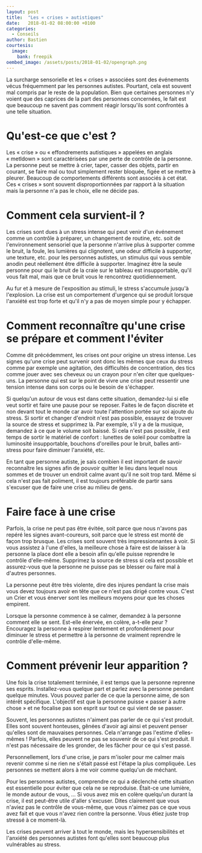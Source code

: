 ```yaml
---
layout: post
title:  "Les « crises » autistiques"
date:   2018-01-02 08:00:00 +0100
categories:
  - Conseils
author: Bastien
courtesis:
  image:
    bank: freepik
oembed_image: /assets/posts/2018-01-02/opengraph.png
---
```


<amp-img class="left" width="400" height="200" src="{{ site.amp_img_cache_url }}/assets/posts/2018-01-02/opengraph.png" alt=""></amp-img>

La surcharge sensorielle et les «&nbsp;crises&nbsp;» associées sont des événements 
vécus fréquemment par les personnes autistes.
Pourtant, cela est souvent mal compris par le reste de la population. 
Bien que certaines personnes n'y voient que des caprices de la part des personnes 
concernées, le fait est que beaucoup ne savent pas comment réagir lorsqu'ils sont 
confrontés à une telle situation.

# Qu'est-ce que c'est ?

Les «&nbsp;crise&nbsp;» ou «&nbsp;effondrements autistiques&nbsp;»
appelées en anglais «&nbsp;metldown&nbsp;» sont caractérisées par une perte de contrôle 
de la personne. 
La personne peut se mettre à crier, taper, casser des objets, partir en courant, 
se faire mal ou 
tout simplement rester bloquée, figée et se mettre à pleurer. Beaucoup de comportements 
différents sont associés à cet état.
Ces «&nbsp;crises&nbsp;» sont souvent disproportionnées par rapport à 
la situation mais la personne n'a pas le choix, elle ne décide pas.



# Comment cela survient-il ?

Les crises sont dues à un stress intense qui peut venir
d'un événement comme un contrôle à préparer, un changement de routine, etc.
 soit de l'environnement 
sensoriel que la personne n'arrive plus à supporter comme le bruit, la foule, les 
lumières qui clignotent, une odeur difficile à supporter, une texture, etc.
pour les personnes autistes, un stimulus qui vous semble anodin peut réellement être 
difficile à supporter. Imaginez être la seule personne pour qui le bruit de la craie 
sur le tableau est insupportable, qu'il vous fait mal, mais que ce bruit vous le 
rencontrez quotidiennement.

Au fur et à mesure de l'exposition au stimuli, le stress s'accumule jusqu'à 
l'explosion. La crise est un comportement d'urgence qui se produit lorsque l'anxiété 
est trop forte et qu'il n'y a pas de moyen simple pour y échapper.


# Comment reconnaître qu'une crise se prépare et comment l'éviter
Comme dit précédemment, les crises ont pour origine un stress intense.
Les signes qu'une crise peut survenir sont donc les mêmes que ceux du stress comme par exemple une agitation, des difficultés de concentration, des tics comme jouer avec ses cheveux ou 
un crayon pour n'en citer que quelques-uns.
La personne qui est sur le point de vivre une crise peut ressentir une tension intense dans son corps ou le besoin de s'échapper.

Si quelqu'un autour de vous est dans cette situation, 
demandez-lui si elle veut sortir et faire une pause pour se reposer.
Faites le de façon discrète et non devant tout le monde car avoir toute l'attention portée sur soi ajoute du stress.
Si sortir et changer d'endroit n'est pas possible, essayez de trouver la source de stress et supprimez là. 
Par exemple, s'il y a de la musique, demandez à ce que le volume soit baissé.
Si cela n'est pas possible, il est temps de sortir le matériel de confort&nbsp;: lunettes de soleil pour combattre la luminosité insupportable, bouchons d'oreilles pour le bruit, balles 
anti-stress pour faire diminuer l'anxiété, etc.

En tant que personne autiste, je sais combien il est important de savoir reconnaître les signes afin de pouvoir quitter le lieu dans lequel nous sommes et de trouver un endroit calme 
avant qu'il ne soit trop tard.
Même si cela n'est pas fait poliment, il est toujours préférable de partir sans s'excuser que de faire une crise au milieu de gens.


# Faire face à une crise

Parfois, la crise ne peut pas être évitée, soit parce que nous n'avons pas repéré les signes avant-coureurs, soit parce que le stress est monté de façon trop brusque.
Les crises sont souvent très impressionnantes à voir. Si vous assistez à l'une d'elles, la meilleure chose à faire est de laisser à la personne la place dont elle a besoin afin qu'elle 
puisse reprendre le contrôle d'elle-même. Supprimez la source de stress si cela est possible et assurez-vous que la personne ne puisse pas se blesser ou faire mal à d'autres personnes.

La personne peut être très violente, dire des injures pendant la crise mais vous devez toujours avoir en tête que ce n'est pas dirigé contre vous. C'est un 
Crier et vous énerver sont les meilleurs moyens pour que les choses empirent.


Lorsque la personne commence à se calmer, demandez à la personne comment elle se sent. Est-elle énervée, en colère, a-t-elle peur&nbsp;?
Encouragez la personne à respirer lentement et profondément pour diminuer le stress et permettre à la personne de vraiment reprendre le contrôle d'elle-même.

# Comment prévenir leur apparition ?

Une fois la crise totalement terminée, il est temps que la personne reprenne ses esprits. Installez-vous quelque part et parlez avec la personne pendant quelque minutes.
Vous pouvez parler de ce que la personne aime, de son intérêt spécifique. L'objectif est que la personne puisse «&nbsp;passer à autre chose&nbsp;» et ne focalise pas son esprit sur tout 
ce qui vient de se passer.

Souvent, les personnes autistes n'aiment pas parler de ce qui s'est produit.
Elles sont souvent honteuses, gênées d'avoir agi ainsi et peuvent penser qu'elles sont de mauvaises personnes. Cela n'arrange pas l'estime d'elles-mêmes&nbsp;!
Parfois, elles peuvent ne pas se souvenir de ce qui s'est produit.
Il n'est pas nécessaire de les gronder, de les fâcher pour ce qui s'est passé. 

Personnellement, lors d'une crise, je pars m'isoler pour me calmer mais revenir comme si ne rien ne s'était passé est l'étape la plus compliquée.
Les personnes se mettent alors à me voir comme quelqu'un de méchant.

Pour les personnes autistes, comprendre ce qui a déclenché cette situation est essentielle pour éviter que cela ne se reproduise. Était-ce une lumière, le monde autour de vous, …
Si vous avez mis en colère quelqu'un durant la crise, il est peut-être utile d'aller s'excuser. Dites clairement que vous n'aviez pas le contrôle de vous-même, que vous n'aimez pas ce 
que vous avez fait et que vous n'avez rien contre la personne. Vous étiez juste trop stressé à ce moment-là.

Les crises peuvent arriver à tout le monde, mais les hypersensibilités et l'anxiété des personnes autistes font qu'elles sont beaucoup plus vulnérables au stress.



